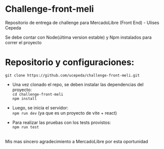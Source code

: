 # Challenge-front-meli <br>
Repositorio de entrega de challenge para MercadoLibre (Front End) - Ulises Cepeda

Se debe contar con Node(última version estable) y Npm instalados para correr el proyecto <br>

# Repositorio y configuraciones: <br>
`git clone https://github.com/ucepeda/challenge-front-meli.git`

- Una vez clonado el repo, se deben instalar las dependencias del proyecto: <br>
`cd challenge-front-meli` <br>
`npm install`

- Luego, se inicia el servidor: <br>
`npm run dev` (ya que es un proyecto de vite + react)


- Para realizar las pruebas con los tests provistos: <br>
`npm run test`

<br>
Mis mas sincero agradecimiento a MercadoLibre por esta oportunidad
